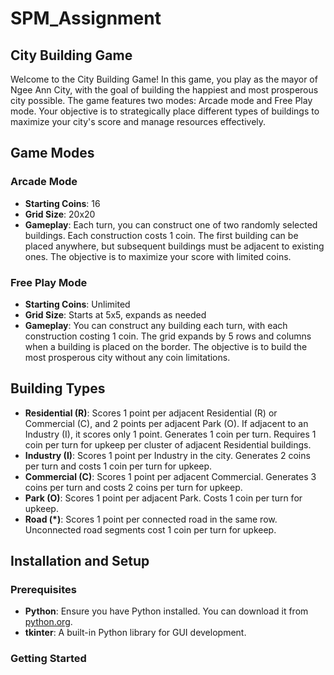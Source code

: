 # SPM_Assignment

## City Building Game

Welcome to the City Building Game! In this game, you play as the mayor of Ngee Ann City, with the goal of building the happiest and most prosperous city possible. The game features two modes: Arcade mode and Free Play mode. Your objective is to strategically place different types of buildings to maximize your city's score and manage resources effectively.

## Game Modes

### Arcade Mode
- **Starting Coins**: 16
- **Grid Size**: 20x20
- **Gameplay**: Each turn, you can construct one of two randomly selected buildings. Each construction costs 1 coin. The first building can be placed anywhere, but subsequent buildings must be adjacent to existing ones. The objective is to maximize your score with limited coins.

### Free Play Mode
- **Starting Coins**: Unlimited
- **Grid Size**: Starts at 5x5, expands as needed
- **Gameplay**: You can construct any building each turn, with each construction costing 1 coin. The grid expands by 5 rows and columns when a building is placed on the border. The objective is to build the most prosperous city without any coin limitations.

## Building Types

- **Residential (R)**: Scores 1 point per adjacent Residential (R) or Commercial (C), and 2 points per adjacent Park (O). If adjacent to an Industry (I), it scores only 1 point. Generates 1 coin per turn. Requires 1 coin per turn for upkeep per cluster of adjacent Residential buildings.
- **Industry (I)**: Scores 1 point per Industry in the city. Generates 2 coins per turn and costs 1 coin per turn for upkeep.
- **Commercial (C)**: Scores 1 point per adjacent Commercial. Generates 3 coins per turn and costs 2 coins per turn for upkeep.
- **Park (O)**: Scores 1 point per adjacent Park. Costs 1 coin per turn for upkeep.
- **Road (*)**: Scores 1 point per connected road in the same row. Unconnected road segments cost 1 coin per turn for upkeep.

## Installation and Setup

### Prerequisites

- **Python**: Ensure you have Python installed. You can download it from [python.org](https://www.python.org/).
- **tkinter**: A built-in Python library for GUI development.

### Getting Started
